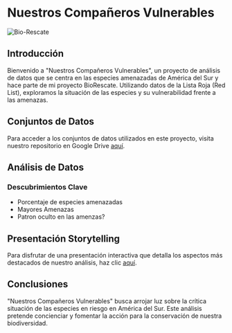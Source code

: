# Nuestros Compañeros Vulnerables
![Bio-Rescate](https://i.ibb.co/YySMp73/bio-Rescate-logo.png)

## Introducción
Bienvenido a "Nuestros Compañeros Vulnerables", un proyecto de análisis de datos que se centra en las especies amenazadas de América del Sur y hace parte de mi proyecto BioRescate. Utilizando datos de la Lista Roja (Red List), exploramos la situación de las especies y su vulnerabilidad frente a las amenazas.

## Conjuntos de Datos
Para acceder a los conjuntos de datos utilizados en este proyecto, visita nuestro repositorio en Google Drive [aquí](insertar_enlace_del_drive).

## Análisis de Datos
### Descubrimientos Clave
- Porcentaje de especies amenazadas
- Mayores Amenazas
- Patron oculto en las amenzas?

## Presentación Storytelling
Para disfrutar de una presentación interactiva que detalla los aspectos más destacados de nuestro análisis, haz clic [aquí](insertar_enlace_presentacion_storytelling).

## Conclusiones
"Nuestros Compañeros Vulnerables" busca arrojar luz sobre la crítica situación de las especies en riesgo en América del Sur. Este análisis pretende concienciar y fomentar la acción para la conservación de nuestra biodiversidad.
